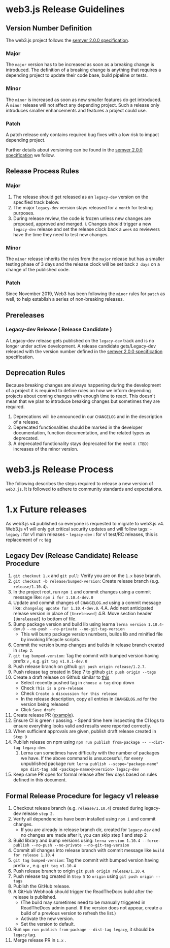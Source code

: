 # web3.js Release Guidelines

## Version Number Definition

The web3.js project follows the [semver 2.0.0 specification](https://semver.org/).

### Major

The `major` version has to be increased as soon as a breaking change is introduced. The definition of a breaking change is anything that requires a depending project to update their code base, build pipeline or tests.

### Minor

The `minor` is increased as soon as new smaller features do get introduced. A `minor` release will not affect any depending project. Such a release only introduces smaller enhancements and features a project could use.

### Patch

A patch release only contains required bug fixes with a low risk to impact depending project.

Further details about versioning can be found in the [semver 2.0.0 specification](https://semver.org/) we follow.

## Release Process Rules

### Major

1.  The release should get released as an `legacy-dev` version on the specified track below.
2.  The major `legacy-dev` version stays released for a `month` for testing purposes.
3.  During release review, the code is frozen unless new changes are proposed, approved and merged.
    i.  Changes should trigger a new `legacy-dev` release and set the release clock back a `week` so reviewers have the time they need to test new changes.

### Minor

The `minor` release inherits the rules from the `major` release but has a smaller testing phase of 3 days and the release clock will be set back `2 days` on a change of the published code.

### Patch

Since November 2019, Web3 has been following the `minor` rules for `patch` as well, to help establish a series of non-breaking releases.

## Prereleases

### Legacy-dev Release ( Release Candidate )

A Legacy-dev release gets published on the `legacy-dev` track and is no longer under active development. A release candidate gets/Legacy-dev released with the version number defined in the [semver 2.0.0 specification](https://semver.org/) specification.

## Deprecation Rules

Because breaking changes are always happening during the development of a project it is required to define rules on how we inform depending projects about coming changes with enough time to react. This doesn't mean that we plan to introduce breaking changes but sometimes they are required.

1.  Deprecations will be announced in our `CHANGELOG` and in the description of a release.
2.  Deprecated functionalities should be marked in the developer documentation, function documentation, and the related types as deprecated.
3.  A deprecated functionality stays deprecated for the next `X (TBD)` increases of the minor version.

# web3.js Release Process

The following describes the steps required to release a new version of `web3.js`. It is followed to adhere to community standards and expectations.

# 1.x Future releases
As web3.js v4 published so everyone is requested to migrate to web3.js v4. Web3.js v1 will only get critical security updates and will follow tags:
    - `legacy` : for v1 main releases 
    - `legacy-dev` : for v1 test/RC releases, this is replacement of `rc` tag

## Legacy Dev (Release Candidate) Release Procedure

1.  `git checkout 1.x` and `git pull`: Verify you are on the `1.x` base branch.
2.  `git checkout -b release/bumped-version`: Create release branch (e.g. `release/1.10.4`).
3.  In the project root, run `npm i` and commit changes using a commit message like: `npm i for 1.10.4-dev.0`
4.  Update and commit changes of `CHANGELOG.md` using a commit message like: `changelog update for 1.10.4-dev.0`.
    4.A. Add next anticipated release version in place of `[Unreleased]`
    4.B. Move section header `[Unreleased]` to bottom of file. 
5.  Bump package version and build lib using learna `lerna version 1.10.4-dev.0 --no-push --no-private --no-git-tag-version`
    - This will bump package version numbers, builds lib and minified file by invoking lifecycle scripts. 
6.  Commit the version bump changes and builds in release branch created in `step 2`.
7.  `git tag bumped-version`: Tag the commit with bumped version having prefix `v` , e.g. `git tag v1.0.1-dev.0`
6.  Push release branch on github `git push origin release/1.2.7`.
8.  Push release tag created in Step 7 to github `git push origin --tags`
9.  Create a draft release on Github similar to [this](https://github.com/web3/web3.js/releases/tag/v1.10.3-dev.0)
    - Select recently pushed tag in `choose a tag` drop down
    - Check `This is a pre-release`
    - Check `Create a discussion for this release`
    - In the release description, copy all entries in `CHANGELOG.md` for the version being released
    - Click `Save draft`
10.  Create release PR ([example](https://github.com/web3/web3.js/pull/6510)).
11.  Ensure CI is green / passing.
    - Spend time here inspecting the CI logs to ensure everything looks valid and results were reported correctly.
12. When sufficient approvals are given, publish draft release created in `Step 9`
13. Publish release on npm using `npm run publish from-package -- --dist-tag legacy-dev`.
    1. Lerna can sometimes have difficulty with the number of packages we have. If the above command is unsuccessful, for every unpublished package run: `lerna publish --scope="package-name"` `npm dist-tag add <package-name>@<version> legacy-dev`
14. Keep same PR open for formal release after few days based on rules defined in this document. 


## Formal Release Procedure for legacy v1 release

1.  Checkout release branch (e.g. `release/1.10.4`) created during legacy-dev release `step 2`.
2.  Verify all dependencies have been installed using `npm i` and commit changes.
    - If you are already in release branch dir, created for `legacy-dev` and no changes are made after it, you can skip step 1 and step 2
3.  Build library and bump versions using: `lerna version 1.10.4 --force-publish --no-push --no-private --no-git-tag-version`
4.  Commit all changes into release branch with commit message like `build for release 1.10.4`
5.  `git tag bumped-version`: Tag the commit with bumped version having prefix `v` , e.g. `git tag v1.10.4`
6.  Push release branch to origin `git push origin release/1.10.4`.
7.  Push release tag created in `Step 5` to `origin` using `git push origin --tags`
8.  Publish the GitHub release.
9.  A GitHub Webhook should trigger the ReadTheDocs build after the release is published.
    -   (The build may sometimes need to be manually triggered in ReadTheDocs admin panel. If the version does not appear, create a build of a previous version to refresh the list.)
    -   Activate the new version.
    -   Set the version to default.
10.  Run `npm run publish from-package --dist-tag legacy`, it should be `legacy` tag.
11.  Merge release PR in `1.x` .